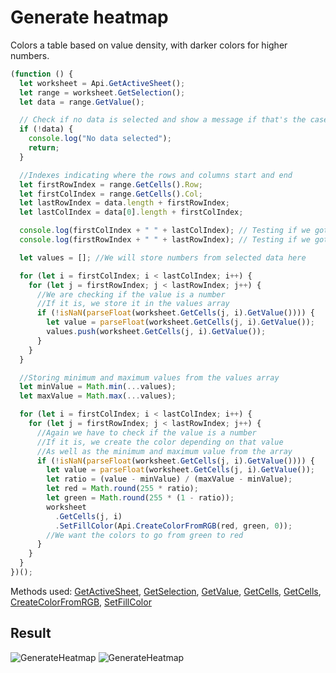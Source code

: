 # Generate heatmap

Colors a table based on value density, with darker colors for higher numbers.

```ts
(function () {
  let worksheet = Api.GetActiveSheet();
  let range = worksheet.GetSelection();
  let data = range.GetValue();

  // Check if no data is selected and show a message if that's the case
  if (!data) {
    console.log("No data selected");
    return;
  }

  //Indexes indicating where the rows and columns start and end
  let firstRowIndex = range.GetCells().Row;
  let firstColIndex = range.GetCells().Col;
  let lastRowIndex = data.length + firstRowIndex;
  let lastColIndex = data[0].length + firstColIndex;

  console.log(firstColIndex + " " + lastColIndex); // Testing if we got the right column indexes; the first should be on the spot, the last should be higher by 1
  console.log(firstRowIndex + " " + lastRowIndex); // Testing if we got the right row indexes; the first should be on the spot, the last should be higher by 1

  let values = []; //We will store numbers from selected data here

  for (let i = firstColIndex; i < lastColIndex; i++) {
    for (let j = firstRowIndex; j < lastRowIndex; j++) {
      //We are checking if the value is a number
      //If it is, we store it in the values array
      if (!isNaN(parseFloat(worksheet.GetCells(j, i).GetValue()))) {
        let value = parseFloat(worksheet.GetCells(j, i).GetValue());
        values.push(worksheet.GetCells(j, i).GetValue());
      }
    }
  }

  //Storing minimum and maximum values from the values array
  let minValue = Math.min(...values);
  let maxValue = Math.max(...values);

  for (let i = firstColIndex; i < lastColIndex; i++) {
    for (let j = firstRowIndex; j < lastRowIndex; j++) {
      //Again we have to check if the value is a number
      //If it is, we create the color depending on that value
      //As well as the minimum and maximum value from the array
      if (!isNaN(parseFloat(worksheet.GetCells(j, i).GetValue()))) {
        let value = parseFloat(worksheet.GetCells(j, i).GetValue());
        let ratio = (value - minValue) / (maxValue - minValue);
        let red = Math.round(255 * ratio);
        let green = Math.round(255 * (1 - ratio));
        worksheet
          .GetCells(j, i)
          .SetFillColor(Api.CreateColorFromRGB(red, green, 0));
        //We want the colors to go from green to red
      }
    }
  }
})();
```

Methods used: [GetActiveSheet](../../../../office-api/usage-api/spreadsheet-api/Api/Methods/GetActiveSheet.md), [GetSelection](../../../../office-api/usage-api/spreadsheet-api/ApiWorksheet/Methods/GetSelection.md), [GetValue](../../../../office-api/usage-api/spreadsheet-api/ApiRange/Methods/GetValue.md), [GetCells](../../../../office-api/usage-api/spreadsheet-api/ApiRange/Methods/GetCells.md), [GetCells](../../../../office-api/usage-api/spreadsheet-api/ApiWorksheet/Methods/GetCells.md), [CreateColorFromRGB](../../../../office-api/usage-api/spreadsheet-api/Api/Methods/CreateColorFromRGB.md), [SetFillColor](../../../../office-api/usage-api/spreadsheet-api/ApiRange/Methods/SetFillColor.md)

## Result

![GenerateHeatmap](/assets/images/plugins/generate-heatmap.png#gh-light-mode-only)
![GenerateHeatmap](/assets/images/plugins/generate-heatmap.dark.png#gh-dark-mode-only)
